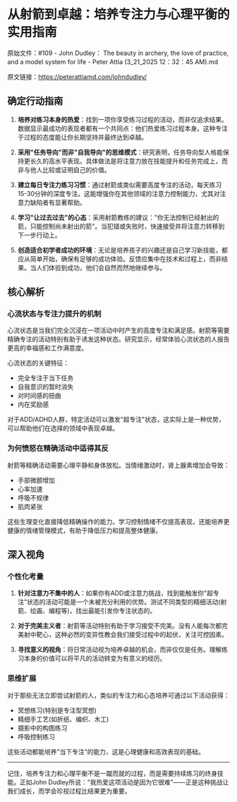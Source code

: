# 从射箭到卓越：培养专注力与心理平衡的实用指南

原始文件：#109 - John Dudley： The beauty in archery, the love of practice, and a model system for life - Peter Attia (3_21_2025 12：32：45 AM).md

原文链接：https://peterattiamd.com/johndudley/

## 确定行动指南

1. **培养对练习本身的热爱**：找到一项你享受练习过程的活动，而非仅追求结果。数据显示最成功的表现者都有一个共同点：他们热爱练习过程本身。这种专注于过程的态度能让你长期坚持并最终达到卓越。

2. **采用"任务导向"而非"自我导向"的思维模式**：研究表明，任务导向型人格能保持更长久的高水平表现。具体做法是将注意力放在技能提升和任务完成上，而非与他人比较或证明自己的价值。

3. **建立每日专注力练习习惯**：通过射箭或类似需要高度专注的活动，每天练习15-30分钟的深度专注。这能增强你在其他领域的注意力控制能力，尤其对注意力缺陷者有显著帮助。

4. **学习"让过去过去"的心态**：采用射箭教练的建议："你无法控制已经射出的箭，只能控制尚未射出的箭"。当犯错或失败时，快速接受并将注意力转移到下一步行动上。

5. **创造适合初学者成功的环境**：无论是培养孩子的兴趣还是自己学习新技能，都应从简单开始，确保有足够的成功体验。反馈应集中在技术和过程上，而非结果。当人们体验到成功，他们会自然而然地继续参与。

## 核心解析

### 心流状态与专注力提升的机制

心流状态是当我们完全沉浸在一项活动中时产生的高度专注和满足感。射箭等需要精确专注的活动特别有助于诱发这种状态。研究显示，经常体验心流状态的人报告更高的幸福感和工作满意度。

心流状态的关键特征：
- 完全专注于当下任务
- 自我意识的暂时消失
- 对时间感的扭曲
- 内在奖励感

对于ADD/ADHD人群，特定活动可以激发"超专注"状态，这实际上是一种优势，可以帮助他们在选择的领域中表现卓越。

### 为何愤怒在精确活动中适得其反

射箭等精确活动需要心理平静和身体放松。当情绪激动时，肾上腺素增加会导致：
- 手部微颤增加
- 心率加速
- 呼吸不规律
- 肌肉紧张

这些生理变化直接降低精确操作的能力。学习控制情绪不仅提高表现，还能培养更健康的情绪管理模式，有助于降低压力和提高整体健康。

## 深入视角

### 个性化考量

1. **针对注意力不集中的人**：如果你有ADD或注意力挑战，找到能触发你"超专注"状态的活动可能是一个未被充分利用的优势。测试不同类型的精细活动(射箭、绘画、编程等)，找出最能引发你专注状态的。

2. **对于完美主义者**：射箭等活动特别有助于学习接受不完美。没有人能每次都完美射中靶心，这种必然的变异性教会我们接受过程中的起伏，关注可控因素。

3. **寻找意义的视角**：将日常活动视为培养卓越的机会，而非仅仅是任务。理解练习本身的价值可以将平凡的活动转变为有意义的经历。

### 思维扩展

对于那些无法立即尝试射箭的人，类似的专注力和心态培养可通过以下活动获得：
- 冥想练习(特别是专注型冥想)
- 精细手工艺(如折纸、编织、木工)
- 摄影中的构图练习
- 呼吸控制练习

这些活动都能培养"当下专注"的能力，这是心理健康和高效表现的基础。

---

记住，培养专注力和心理平衡不是一蹴而就的过程，而是需要持续练习的终身技能。正如John Dudley所说："我热爱这项活动是因为它很难"——正是这种挑战让我们成长，而学会珍视过程比结果更为重要。